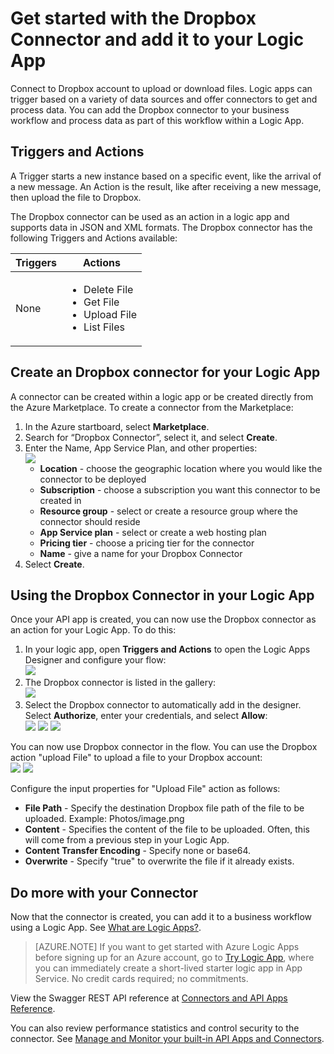 <properties
    pageTitle="Using the Dropbox Connector in Logic Apps | Microsoft Azure App Service"
    description="How to create and configure the Dropbox Connector or API app and use it in a logic app in Azure App Service"
    authors="anuragdalmia"
    manager="dwrede"
    editor=""
    services="app-service\logic"
    documentationCenter=""/>

<tags
    ms.service="app-service-logic"
    ms.workload="integration"
    ms.tgt_pltfrm="na"
    ms.devlang="na"
    ms.topic="article"
    ms.date="11/30/2015"
    ms.author="sameerch"/>

# Get started with the Dropbox Connector and add it to your Logic App
Connect to Dropbox account to upload or download files. Logic apps can trigger based on a variety of data sources and offer connectors to get and process data. You can add the Dropbox connector to your business workflow and process data as part of this workflow within a Logic App.

## Triggers and Actions

A Trigger starts a new instance based on a specific event, like the arrival of a new message. An Action is the result, like after receiving a new message, then upload the file to Dropbox.

The Dropbox connector can be used as an action in a logic app and supports data in JSON and XML formats. The Dropbox connector has the following Triggers and Actions available:

Triggers | Actions
--- | ---
None | <ul><li>Delete File</li><li>Get File</li><li>Upload File</li><li>List Files</li></ul>


## Create an Dropbox connector for your Logic App
A connector can be created within a logic app or be created directly from the Azure Marketplace. To create a connector from the Marketplace:  

1. In the Azure startboard, select **Marketplace**.
2. Search for “Dropbox Connector”, select it, and select **Create**.
3. Enter the Name, App Service Plan, and other properties:  
    ![][1]
    - **Location** - choose the geographic location where you would like the connector to be deployed
    - **Subscription** - choose a subscription you want this connector to be created in
    - **Resource group** - select or create a resource group where the connector should reside
    - **App Service plan** - select or create a web hosting plan
    - **Pricing tier** - choose a pricing tier for the connector
    - **Name** - give a name for your Dropbox Connector  
4. Select **Create**.


## Using the Dropbox Connector in your Logic App
Once your API app is created, you can now use the Dropbox connector as an action for your Logic App. To do this:

1.  In your logic app, open **Triggers and Actions** to open the Logic Apps Designer and configure your flow:  
    ![][3]
2.  The Dropbox connector is listed in the gallery:  
    ![][4]
3.  Select the Dropbox connector to automatically add in the designer. Select **Authorize**, enter your credentials, and select **Allow**:  
    ![][5]
    ![][6]
    ![][7]

You can now use Dropbox connector in the flow. You can use the Dropbox action "upload File" to upload a file to your Dropbox account:  
    ![][8]
    ![][9]

Configure the input properties for "Upload File" action as follows:  

- **File Path** - Specify the destination Dropbox file path of the file to be uploaded. Example: Photos/image.png
- **Content** - Specifies the content of the file to be uploaded. Often, this will come from a previous step in your Logic App.
- **Content Transfer Encoding** - Specify none or base64.
- **Overwrite** - Specify "true" to overwrite the file if it already exists.

## Do more with your Connector
Now that the connector is created, you can add it to a business workflow using a Logic App. See [What are Logic Apps?](app-service-logic-what-are-logic-apps.md).

>[AZURE.NOTE] If you want to get started with Azure Logic Apps before signing up for an Azure account, go to [Try Logic App](https://tryappservice.azure.com/?appservice=logic), where you can immediately create a short-lived starter logic app in App Service. No credit cards required; no commitments.

View the Swagger REST API reference at [Connectors and API Apps Reference](http://go.microsoft.com/fwlink/p/?LinkId=529766).

You can also review performance statistics and control security to the connector. See [Manage and Monitor your built-in API Apps and Connectors](app-service-logic-monitor-your-connectors.md).

<!-- Image reference -->
[1]: ./media/app-service-logic-connector-dropbox/img1.PNG
[2]: ./media/app-service-logic-connector-dropbox/img2.PNG
[3]: ./media/app-service-logic-connector-dropbox/img3.png
[4]: ./media/app-service-logic-connector-dropbox/img4.png
[5]: ./media/app-service-logic-connector-dropbox/img5.PNG
[6]: ./media/app-service-logic-connector-dropbox/img6.PNG
[7]: ./media/app-service-logic-connector-dropbox/img7.PNG
[8]: ./media/app-service-logic-connector-dropbox/img8.PNG
[9]: ./media/app-service-logic-connector-dropbox/img9.PNG

